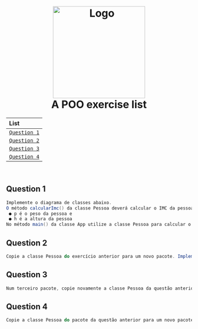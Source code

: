  <h1 align="center">
  <img src="https://cdn.freebiesupply.com/logos/thumbs/2x/java-14-logo.png" alt="Logo" width="250">
  <br>
  A POO exercise list
  <br>
</h1>

<div align="center">

| List |
| :-| 
| [`Question 1`](#question-1)  |
| [`Question 2`](#question-2)                               | 
| [`Question 3`](#question-3)                         |
| [`Question 4`](#question-4) |

</div>

<br/>

## Question 1

```java
Implemente o diagrama de classes abaixo.
O método calcularImc() da classe Pessoa deverá calcular o IMC da pessoa, usando a fórmula: , onde:
 ● p é o peso da pessoa e
 ● h é a altura da pessoa
No método main() da classe App utilize a classe Pessoa para calcular o IMC de uma pessoa que tem 1,75 m de altura e 78 Kg. O programa deverá apresentar o IMC calculado na tela.
```

## Question 2

```java
Copie a classe Pessoa do exercício anterior para um novo pacote. Implemente um novo programa (classe App) que solicite ao usuário sua altura e peso e exiba na tela qual é o IMC desta pessoa.
```

## Question 3

```java
Num terceiro pacote, copie novamente a classe Pessoa da questão anterior e implemente um programa (classe App) que calcule o IMC de três pessoas. Para cada pessoa, o programa deve solicitar a altura e seu peso e em seguida, exibir o IMC calculado.
```

## Question 4

```java
Copie a classe Pessoa do pacote da questão anterior para um novo pacote. Adapte e desenhe o diagrama de classes para criar um programa que solicite ao usuário o nome, altura e peso de três pessoas. Depois que o usuário informar os dados das três pessoas, exiba os dados informados pelo usuário (nome, peso, altura) e seu respectivo IMC em ordem inversa de digitação, isto é, exibir primeiro os dados da terceira pessoa e por último da primeira pessoa.
```